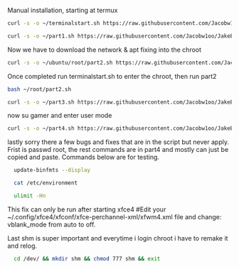 Manual installation, starting at termux
```bash
curl -s -o ~/terminalstart.sh https://raw.githubusercontent.com/Jacobw1oo/JakeBox/main/scripts/terminalstart.sh && chmod +x terminalstart.sh
```
```bash
curl -s -o ~/part1.sh https://raw.githubusercontent.com/Jacobw1oo/JakeBox/main/scripts/part1.sh && chmod +x ~/part1.sh && . ~/part1.sh 
```
Now we have to download the network & apt fixing into the chroot
```bash
curl -s -o ~/ubuntu/root/part2.sh https://raw.githubusercontent.com/Jacobw1oo/JakeBox/main/scripts/part2.sh
```
Once completed run terminalstart.sh to enter the chroot, then run part2
```bash
bash ~/root/part2.sh 
```
```bash
curl -s -o ~/part3.sh https://raw.githubusercontent.com/Jacobw1oo/JakeBox/main/scripts/part3.sh && bash ~/part3.sh 
```
now su gamer and enter user mode
```bash
curl -s -o ~/part4.sh https://raw.githubusercontent.com/Jacobw1oo/JakeBox/main/scripts/part4.sh && bash ~/part4.sh 
```
lastly sorry there a few bugs and fixes that are in the script but never apply. Frist is passwd root, the rest commands are in part4 and mostly can just be copied and paste.
Commands below are for testing.
```bash
  update-binfmts --display
```
```bash
  cat /etc/environment
```
```bash
  ulimit -Hn
```
This fix can only be run after starting xfce4
#Edit your ~/.config/xfce4/xfconf/xfce-perchannel-xml/xfwm4.xml file and change: vblank_mode from auto to off.

Last shm is super important and everytime i login chroot i have to remake it and relog.
```bash
  cd /dev/ && mkdir shm && chmod 777 shm && exit
```

#
